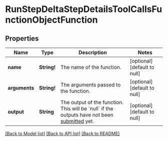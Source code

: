 # RunStepDeltaStepDetailsToolCallsFunctionObjectFunction

## Properties
Name | Type | Description | Notes
------------ | ------------- | ------------- | -------------
**name** | **String!** | The name of the function. | [optional] [default to null]
**arguments** | **String!** | The arguments passed to the function. | [optional] [default to null]
**output** | **String** | The output of the function. This will be &#x60;null&#x60; if the outputs have not been [submitted](/docs/api-reference/runs/submitToolOutputs) yet. | [optional] [default to null]

[[Back to Model list]](../README.md#documentation-for-models) [[Back to API list]](../README.md#documentation-for-api-endpoints) [[Back to README]](../README.md)


